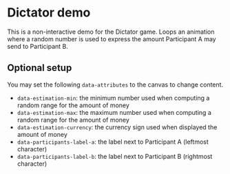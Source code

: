 Dictator demo
=============
This is a non-interactive demo for the Dictator game.
Loops an animation where a random number is used to express the amount Participant A may send to Participant B.

## Optional setup
You may set the following `data-attributes` to the canvas to change content.
- `data-estimation-min`: the minimum number used when computing a random range for the amount of money
- `data-estimation-max`: the maximum number used when computing a random range for the amount of money
- `data-estimation-currency`: the currency sign used when displayed the amount of money
- `data-participants-label-a`: the label next to Participant A (leftmost character)
- `data-participants-label-b`: the label next to Participant B (rightmost character)

